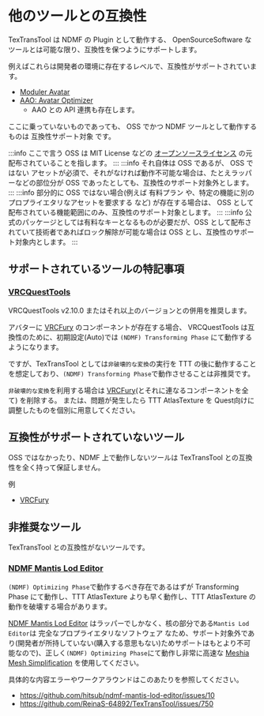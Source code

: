 # 他のツールとの互換性

TexTransTool は NDMF の Plugin として動作する、 OpenSourceSoftware なツールとは可能な限り、互換性を保つようにサポートします。

例えばこれらは開発者の環境に存在するレベルで、互換性がサポートされています。

- [Moduler Avatar](https://modular-avatar.nadena.dev/)
- [AAO: Avatar Optimizer](https://vpm.anatawa12.com/avatar-optimizer)
  - AAO との API 連携も存在します。

ここに乗っていないものであっても、 OSS でかつ NDMF ツールとして動作するものは 互換性サポート対象 です。

:::info
ここで言う OSS は MIT License などの [オープンソースライセンス](https://ja.wikipedia.org/wiki/%E3%82%AA%E3%83%BC%E3%83%97%E3%83%B3%E3%82%BD%E3%83%BC%E3%82%B9%E3%83%A9%E3%82%A4%E3%82%BB%E3%83%B3%E3%82%B9) の元配布されていることを指します。
:::
:::info
それ自体は OSS であるが、 OSS ではない アセットが必須で、それがなければ動作不可能な場合は、たとえラッパーなどの部位分が OSS であったとしても、互換性のサポート対象外とします。
:::
:::info
部分的に OSS ではない場合(例えば 有料プラン や、特定の機能に別のプロプライエタリなアセットを要求する など) が存在する場合は、 OSS として配布されている機能範囲にのみ、互換性のサポート対象とします。
:::
:::info
公式のパッケージとしては有料なキーとなるものが必要だが、OSS として配布されていて技術者であればロック解除が可能な場合は OSS とし、互換性のサポート対象内とします。
:::

## サポートされているツールの特記事項

### [VRCQuestTools](https://kurotu.github.io/VRCQuestTools/)

VRCQuestTools v2.10.0 またはそれ以上のバージョンとの併用を推奨します。

アバターに [VRCFury](https://vrcfury.com/) のコンポーネントが存在する場合、 VRCQuestTools は互換性のために、初期設定(Auto)では `(NDMF) Transforming Phase` にて動作するようになります。

ですが、TexTransTool としては`非破壊的な変換`の実行を TTT の後に動作することを想定しており、`(NDMF) Transforming Phase`で動作させることは非推奨です。

`非破壊的な変換`を利用する場合は [VRCFury](https://vrcfury.com/)(とそれに連なるコンポーネントを全て) を削除する。
または、問題が発生したら TTT AtlasTexture を Quest向けに調整したものを個別に用意してください。

## 互換性がサポートされていないツール

OSS ではなかったり、NDMF 上で動作しないツールは TexTransTool との互換性を全く持って保証しません。

例

- [VRCFury](https://vrcfury.com/)

## 非推奨なツール

TexTransTool との互換性がないツールです。

### [NDMF Mantis Lod Editor](https://hitsub.booth.pm/items/5409262)

`(NDMF) Optimizing Phase`で動作するべき存在であるはずが Transforming Phase にて動作し、TTT AtlasTexture よりも早く動作し、TTT AtlasTexture の動作を破壊する場合があります。

[NDMF Mantis Lod Editor](https://hitsub.booth.pm/items/5409262) はラッパーでしかなく、核の部分である`Mantis Lod Editor`は 完全なプロプライエタリなソフトウェア なため、サポート対象外であり(開発者が所持していない(購入する意思もない)ためサポートはもとより不可能なので)、正しく`(NDMF) Optimizing Phase`にて動作し非常に高速な [Meshia Mesh Simplification](https://ramtype0.booth.pm/items/6944218) を使用してください。

具体的な内容エラーやワークアラウンドはこのあたりを参照してください。

- https://github.com/hitsub/ndmf-mantis-lod-editor/issues/10
- https://github.com/ReinaS-64892/TexTransTool/issues/750
